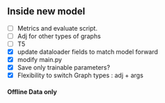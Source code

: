 ## Inside new model
 - [ ] Metrics and evaluate script.
 - [ ] Adj for other types of graphs
 - [ ] T5
 - [x] update dataloader fields to match model forward
 - [x] modify main.py
 - [x] Save only trainable parameters?
 - [x] Flexibility to switch Graph types : adj + args

#### Offline Data only